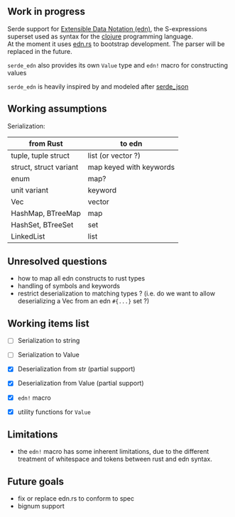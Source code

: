 ## Work in progress

Serde support for [Extensible Data Notation (edn)](https://github.com/edn-format/edn), the S-expressions superset used as syntax for the [clojure](https://clojure.org/) programming language.  
At the moment it uses [edn.rs](https://docs.rs/edn/) to bootstrap development. The parser will be replaced in the future.

`serde_edn` also provides its own `Value` type and `edn!` macro for constructing values

`serde_edn` is heavily inspired by and modeled after [serde_json](https://crates.io/crates/serde_json)


## Working assumptions

Serialization:

| from Rust | to edn |
| ---  | --- |
| tuple, tuple struct | list (or vector ?) |
| struct, struct variant | map keyed with keywords |
| enum | map? |
| unit variant | keyword |
| Vec | vector |
| HashMap, BTreeMap | map |
| HashSet, BTreeSet | set |
| LinkedList | list |


## Unresolved questions

* how to map all edn constructs to rust types
* handling of symbols and keywords
* restrict deserialization to matching types ? (i.e. do we want to allow deserializing a Vec from an edn `#{...}` set ?)


## Working items list

* [ ] Serialization to string
* [ ] Serialization to Value
* [x] Deserialization from str (partial support)
* [x] Deserialization from Value (partial support)
* [x] `edn!` macro
* [x] utility functions for `Value`


## Limitations

* the `edn!` macro has some inherent limitations, due to the different treatment of whitespace and tokens between rust and edn syntax.


## Future goals

* fix or replace edn.rs to conform to spec
* bignum support
